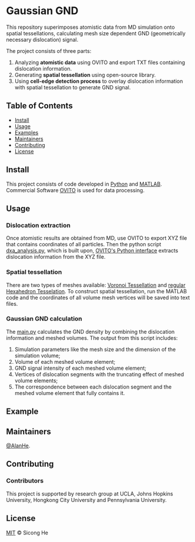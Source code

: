 # Gaussian GND

This repository superimposes atomistic data from MD simulation onto spatial tessellations, calculating mesh size dependent GND (geometrically necessary dislocation) signal. 

The project consists of three parts: 
1. Analyzing **atomistic data** using OVITO and export TXT files containing dislocation information.
2. Generating **spatial tessellation** using open-source library.
3. Using **cell-edge detection process** to overlay dislocation information with spatial tessellation to generate GND signal.


## Table of Contents

- [Install](#install)
- [Usage](#usage)
- [Examples](#example)
- [Maintainers](#maintainers)
- [Contributing](#contributing)
- [License](#license)


## Install

This project consists of code developed in [Python](https://www.python.org/) and [MATLAB](https://www.mathworks.com/products/matlab.html). Commercial Software [OVITO](https://www.ovito.org/) is used for data processing. 


## Usage

### Dislocation extraction
Once atomistic results are obtained from MD, use OVITO to export XYZ file that contains coordinates of all particles. Then the python script [dxa_analysis.py](dxa_analysis.py), which is built upon, [OVITO's Python interface](https://docs.ovito.org/python/) extracts dislocation information from the XYZ file. 

### Spatial tessellation
There are two types of meshes available: [Voronoi Tessellation](full_voronoi_random.m) and [regular Hexahedron Tesselation](full_voronoi_cubic_edgevariate). To construct spatial tessellation, run the MATLAB code and the coordinates of all volume mesh vertices will be saved into text files.

### Gaussian GND calculation
The [main.py](main.py) calculates the GND density by combining the dislocation information and meshed volumes. The output from this script includes: 
1. Simulation parameters like the mesh size and the dimension of the simulation volume; 
2. Volume of each meshed volume element; 
3. GND signal intensity of each meshed volume element; 
4. Vertices of dislocation segments with the truncating effect of meshed volume elements; 
5. The correspondence between each dislocation segment and the meshed volume element that fully contains it.


## Example



## Maintainers

[@AlanHe](https://github.com/hsc1993).

## Contributing


### Contributors

This project is supported by research group at UCLA, Johns Hopkins University, Hongkong City University and Pennsylvania University.


## License

[MIT](LICENSE) © Sicong He
